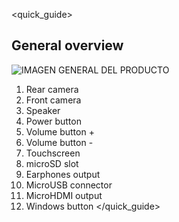 <quick_guide>
##  General overview
![IMAGEN GENERAL DEL PRODUCTO](http://static.energysistem.com/images/manuals/42652/566950ef106d5.jpg)

1. Rear camera
2. Front camera
3. Speaker
4. Power button
5. Volume button +
6. Volume button -
7. Touchscreen
8. microSD slot
9. Earphones output
10. MicroUSB connector
11. MicroHDMI output
12. Windows button
</quick_guide>

